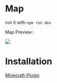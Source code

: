 # Map

run it with `npm run dev`

Map Preview:

![](https://i.imgur.com/Ajf7Z4S.jpeg)

# Installation

[Minecraft-Plugin](https://github.com/BTE-Germany/mapplugin)

